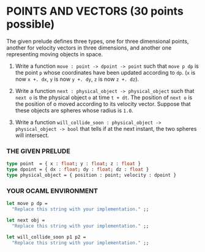 # POINTS AND VECTORS  (30 points possible)
The given prelude defines three types, one for three dimensional points, another for velocity vectors in three dimensions, and another one representing moving objects in space.

1. Write a function `move : point -> dpoint -> point` such that `move p dp` is the point `p` whose coordinates have been updated according to `dp`.
(`x` is now `x +. dx`, `y` is now `y +. dy`, `z` is now `z +. dz`).

2. Write a function `next : physical_object -> physical_object` such that `next o` is the physical object `o` at time `t + dt`.
The position of `next o` is the position of o moved according to its velocity vector.
Suppose that these objects are spheres whose radius is `1.0`.

3. Write a function `will_collide_soon : physical_object -> physical_object -> bool` that tells if at the next instant, the two spheres will intersect.

### THE GIVEN PRELUDE
```ocaml
type point  = { x : float; y : float; z : float }
type dpoint = { dx : float; dy : float; dz : float }
type physical_object = { position : point; velocity : dpoint }
```

### YOUR OCAML ENVIRONMENT
```ocaml
let move p dp =
  "Replace this string with your implementation." ;;

let next obj =
  "Replace this string with your implementation." ;;

let will_collide_soon p1 p2 =
  "Replace this string with your implementation." ;;
```
